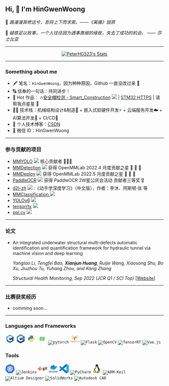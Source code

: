 ## Hi, 👋  I'm HinGwenWoong

📖 <em>  路漫漫其修远兮，吾将上下而求索。——《离骚》屈原 </em>

🚀 <em>  疑惑足以败事，一个人往往因为遇事畏缩的缘故，失去了成功的机会。 —— 莎士比亚 </em>


---

<p align="center">
  <a href="https://github.com/PeterH0323" class="rich-diff-level-one">
    <img src="https://github-readme-stats.vercel.app/api?username=PeterH0323&title_color=00314f&text_color=00314f&bg_color=f9cdad" alt="PeterH0323's Stats" >
  </a>
</p>

<!-- <p align="center">
  <img src="https://github-readme-stats.vercel.app/api/top-langs/?username=peterh0323&hide_title=true&hide_border=true&layout=compact&bg_color=0,73FA79,73FDFF,D783FF&theme=graywhite&locale=cn" />
</p> -->

---

### Something about me 

- 🖋️ 笔名：`HinGwenWoong`，因为种种原因，Github 一直没改过来 🤣
- 🔠 信奉的一句话：共同进步！
- 👷 Hot 作品： 🔥[安全帽检测 - Smart_Construction](https://github.com/PeterH0323/Smart_Construction) [![](https://img.shields.io/github/stars/PeterH0323/Smart_Construction.svg)](https://github.com/PeterH0323/Smart_Construction/stargazers) | [STM32 HTTPS](https://github.com/PeterH0323/STM32_HTTPs_WolfSSL) | 请帮我点星星 🌟
- 👨‍💻 技术栈：机械结构设计&制造🤖 + 嵌入式软硬件开发⚡ + 云端服务开发☁️ + AI算法开发🎯 + CI/CD🎡
- 📓 个人技术博客：[CSDN](https://blog.csdn.net/hxj0323)
- 💬 微信 ID：HinGwenWoong

---

### 参与贡献的项目
- [MMYOLO](https://github.com/open-mmlab/mmyolo) [![](https://img.shields.io/github/stars/open-mmlab/mmyolo.svg)](https://github.com/open-mmlab/mmyolo/stargazers) 核心贡献者 🚀🚀🚀
- [MMDetection](https://github.com/open-mmlab/mmdetection) [![](https://img.shields.io/github/stars/open-mmlab/mmdetection.svg)](https://github.com/open-mmlab/mmdetection/stargazers) 获得 OpenMMLab 2022.4 月度贡献之星 :star2: :star2: :star2:
- [MMDeploy](https://github.com/open-mmlab/mmdeploy) [![](https://img.shields.io/github/stars/open-mmlab/mmdeploy.svg)](https://github.com/open-mmlab/mmdeploy/stargazers) 获得 OpenMMLab 2022.5 月度贡献之星 :star2: :star2: :star2:
- [PaddleOCR](https://github.com/PaddlePaddle/PaddleOCR) [![](https://img.shields.io/github/stars/PaddlePaddle/PaddleOCR.svg)](https://github.com/PaddlePaddle/PaddleOCR/stargazers) 获得 PaddleOCR 2W星公庆会活动 贡献者三等奖 🎖
- [d2l-zh](https://github.com/d2l-ai/d2l-zh) [![](https://img.shields.io/github/stars/d2l-ai/d2l-zh.svg)](https://github.com/d2l-ai/d2l-zh/stargazers) :《动手学深度学习》（中文版），作者：李沐、阿斯顿·张 等
- [MMClassification
](https://github.com/open-mmlab/mmclassification) [![](https://img.shields.io/github/stars/open-mmlab/mmclassification.svg)](https://github.com/open-mmlab/mmclassification/stargazers)
- [YOLOv6](https://github.com/meituan/YOLOv6) [![](https://img.shields.io/github/stars/meituan/YOLOv6.svg)](https://github.com/meituan/YOLOv6/stargazers)
- [tensorrtx](https://github.com/wang-xinyu/tensorrtx) [![](https://img.shields.io/github/stars/wang-xinyu/tensorrtx.svg)](https://github.com/wang-xinyu/tensorrtx/stargazers)
- [ppl.cv](https://github.com/openppl-public/ppl.cv) [![](https://img.shields.io/github/stars/openppl-public/ppl.cv.svg)](https://github.com/openppl-public/ppl.cv/stargazers)

---

### 论文
- An integrated underwater structural multi-defects automatic identification and quantification framework for hydraulic tunnel via machine vision and deep learning
  
  _Yangtao Li, Tengfei Bao, **Xianjun Huang**, Ruijie Wang, Xiaosong Shu, Bo Xu, Jiuzhou Tu, Yuhang Zhou, and Kang Zhang_
  
  _Structural Health Monitoring, Sep 2022 (JCR Q1 / SCI Top)_ [[Website](https://journals.sagepub.com/doi/10.1177/14759217221122316)]

---

### 比赛获奖经历
- comming soon...

---
 
### Languages and Frameworks

<code><img height="30" src="https://raw.githubusercontent.com/github/explore/80688e429a7d4ef2fca1e82350fe8e3517d3494d/topics/c/c.png" alt="C" title="C"></code>
<code><img height="30" src="https://raw.githubusercontent.com/github/explore/80688e429a7d4ef2fca1e82350fe8e3517d3494d/topics/cpp/cpp.png" alt="C++" title="C++"></code>
<code><img height="30" src="https://raw.githubusercontent.com/github/explore/80688e429a7d4ef2fca1e82350fe8e3517d3494d/topics/python/python.png" alt="Python" title="Python"></code>
<code><img height="30" src="https://raw.githubusercontent.com/github/explore/80688e429a7d4ef2fca1e82350fe8e3517d3494d/topics/qt/qt.png" alt="Qt" title="Qt"></code>
<code><img height="30" src="https://user-images.githubusercontent.com/25873202/157438255-146219ed-9044-4547-8548-07f15accd1fb.png" alt="pytorch" title="pytorch"></code>
<code><img height="30" src="https://raw.githubusercontent.com/github/explore/80688e429a7d4ef2fca1e82350fe8e3517d3494d/topics/tensorflow/tensorflow.png" alt="TensorFlow" title="TensorFlow"></code>
<code><img height="30" src="https://user-images.githubusercontent.com/25873202/157436606-3556eb47-31fc-44db-a8bb-2cc17bdcb19c.png" alt="Flask" title="Flask"></code>
<code><img height="30" src="https://camo.githubusercontent.com/ce9fb3389462f2c9444f863e410f0d17d04b216beba8749a015011887eadfbaf/68747470733a2f2f7777772e766563746f726c6f676f2e7a6f6e652f6c6f676f732f6f70656e63762f6f70656e63762d69636f6e2e737667" alt="OpenCV" title="OpenCV"></code>
<code><img height="30" src="https://user-images.githubusercontent.com/25873202/157439497-6301c01b-6b90-450b-b5e5-9ec9e702d786.png" alt="TensorRT" title="TensorRT"></code>
<code><img height="30" src="https://user-images.githubusercontent.com/25873202/157440042-96796380-4df4-4a74-a2e3-0d10400376d7.svg" alt="Vue.js" title="Vue.js"></code>


### Tools

<code><img height="30" src="https://raw.githubusercontent.com/github/explore/80688e429a7d4ef2fca1e82350fe8e3517d3494d/topics/kubernetes/kubernetes.png" alt="kubernetes" title="kubernetes"></code>
<code><img height="30" src="https://user-images.githubusercontent.com/25873202/157435869-36af725e-9a1b-4db3-85d2-a1af11307c86.svg" alt="Jenkins" title="Jenkins"></code>
<code><img height="30" src="https://raw.githubusercontent.com/github/explore/80688e429a7d4ef2fca1e82350fe8e3517d3494d/topics/git/git.png" alt="Git" title="Git"></code>
<code><img height="30" src="https://raw.githubusercontent.com/github/explore/80688e429a7d4ef2fca1e82350fe8e3517d3494d/topics/docker/docker.png" alt="Docker" title="Docker"></code>
<code><img height="30" src="https://raw.githubusercontent.com/github/explore/80688e429a7d4ef2fca1e82350fe8e3517d3494d/topics/visual-studio-code/visual-studio-code.png" alt="VSCode" title="VSCode"></code>
<code><img height="30" src="https://images.nowcoder.com/images/20180629/0_1530258305740_67F7BB46DE9FC78164CA628F2CE05C37" alt="PyCharm" title="PyCharm"></code>
<code><img height="30" src="https://raw.githubusercontent.com/github/explore/80688e429a7d4ef2fca1e82350fe8e3517d3494d/topics/linux/linux.png" alt="Linux" title="Linux"></code>
<code><img height="30" src="https://user-images.githubusercontent.com/29084184/128668555-59d96329-2e64-4370-bfdc-89bf7a12aea8.png" alt="ARM-Keil" title="ARM-Keil"></code>
<code><img height="30" src="https://user-images.githubusercontent.com/25873202/157567814-a3b66c30-f2e5-4b6f-a211-0269d5e3325d.png" alt="Altium Designer" title="Altium Designer"></code>
<code><img height="30" src="https://user-images.githubusercontent.com/25873202/157568533-9799891f-82cd-42e9-b76a-44b4bd8163ba.png" alt="SolidWorks" title="SolidWorks"></code>
<code><img height="30" src="https://user-images.githubusercontent.com/25873202/157568582-331b6b0b-7acc-444a-ac99-dee43d67850e.png" alt="Autodesk CAD" title="Autodesk CAD"></code>



<!--
**PeterH0323/PeterH0323** is a ✨ _special_ ✨ repository because its `README.md` (this file) appears on your GitHub profile.

Here are some ideas to get you started:

- 🔭 I’m currently working on ...
- 🌱 I’m currently learning ...
- 👯 I’m looking to collaborate on ...
- 🤔 I’m looking for help with ...
- 💬 Ask me about ...
- 📫 How to reach me: ...
- 😄 Pronouns: ...
- ⚡ Fun fact: ...
-->
